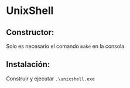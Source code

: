 # UnixShell

Constructor:
------------

Solo es necesario el comando `make` en la consola

Instalación:
------------

Construir y ejecutar `.\unixshell.exe`
